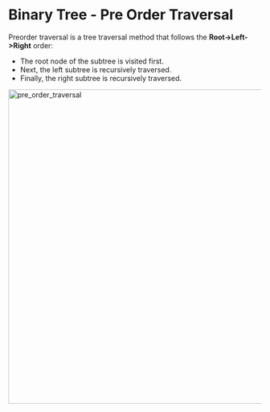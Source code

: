 # Binary Tree - Pre Order Traversal

Preorder traversal is a tree traversal method that follows the **Root->Left->Right** order:
- The root node of the subtree is visited first.
- Next, the left subtree is recursively traversed.
- Finally, the right subtree is recursively traversed.
<img width="911" height="626" alt="pre_order_traversal" src="https://github.com/user-attachments/assets/72c87b16-a0d4-4deb-b93a-21a9f9aa089e" />
